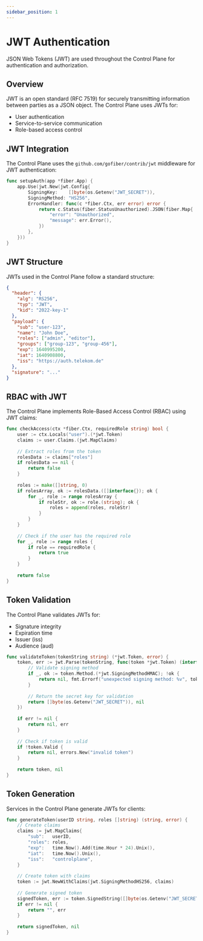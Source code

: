 ```yaml
---
sidebar_position: 1
---
```


# JWT Authentication

JSON Web Tokens (JWT) are used throughout the Control Plane for authentication and authorization.

## Overview

JWT is an open standard (RFC 7519) for securely transmitting information between parties as a JSON object. The Control Plane uses JWTs for:

- User authentication
- Service-to-service communication
- Role-based access control

## JWT Integration

The Control Plane uses the `github.com/gofiber/contrib/jwt` middleware for JWT authentication:

```go
func setupAuth(app *fiber.App) {
    app.Use(jwt.New(jwt.Config{
        SigningKey:    []byte(os.Getenv("JWT_SECRET")),
        SigningMethod: "HS256",
        ErrorHandler: func(c *fiber.Ctx, err error) error {
            return c.Status(fiber.StatusUnauthorized).JSON(fiber.Map{
                "error": "Unauthorized",
                "message": err.Error(),
            })
        },
    }))
}
```

## JWT Structure

JWTs used in the Control Plane follow a standard structure:

```json
{
  "header": {
    "alg": "RS256",
    "typ": "JWT",
    "kid": "2022-key-1"
  },
  "payload": {
    "sub": "user-123",
    "name": "John Doe",
    "roles": ["admin", "editor"],
    "groups": ["group-123", "group-456"],
    "exp": 1640995200,
    "iat": 1640908800,
    "iss": "https://auth.telekom.de"
  },
  "signature": "..."
}
```

## RBAC with JWT

The Control Plane implements Role-Based Access Control (RBAC) using JWT claims:

```go
func checkAccess(ctx *fiber.Ctx, requiredRole string) bool {
    user := ctx.Locals("user").(*jwt.Token)
    claims := user.Claims.(jwt.MapClaims)
    
    // Extract roles from the token
    rolesData := claims["roles"]
    if rolesData == nil {
        return false
    }
    
    roles := make([]string, 0)
    if rolesArray, ok := rolesData.([]interface{}); ok {
        for _, role := range rolesArray {
            if roleStr, ok := role.(string); ok {
                roles = append(roles, roleStr)
            }
        }
    }
    
    // Check if the user has the required role
    for _, role := range roles {
        if role == requiredRole {
            return true
        }
    }
    
    return false
}
```

## Token Validation

The Control Plane validates JWTs for:

- Signature integrity
- Expiration time
- Issuer (iss)
- Audience (aud)

```go
func validateToken(tokenString string) (*jwt.Token, error) {
    token, err := jwt.Parse(tokenString, func(token *jwt.Token) (interface{}, error) {
        // Validate signing method
        if _, ok := token.Method.(*jwt.SigningMethodHMAC); !ok {
            return nil, fmt.Errorf("unexpected signing method: %v", token.Header["alg"])
        }
        
        // Return the secret key for validation
        return []byte(os.Getenv("JWT_SECRET")), nil
    })
    
    if err != nil {
        return nil, err
    }
    
    // Check if token is valid
    if !token.Valid {
        return nil, errors.New("invalid token")
    }
    
    return token, nil
}
```

## Token Generation

Services in the Control Plane generate JWTs for clients:

```go
func generateToken(userID string, roles []string) (string, error) {
    // Create claims
    claims := jwt.MapClaims{
        "sub":   userID,
        "roles": roles,
        "exp":   time.Now().Add(time.Hour * 24).Unix(),
        "iat":   time.Now().Unix(),
        "iss":   "controlplane",
    }
    
    // Create token with claims
    token := jwt.NewWithClaims(jwt.SigningMethodHS256, claims)
    
    // Generate signed token
    signedToken, err := token.SignedString([]byte(os.Getenv("JWT_SECRET")))
    if err != nil {
        return "", err
    }
    
    return signedToken, nil
}
```